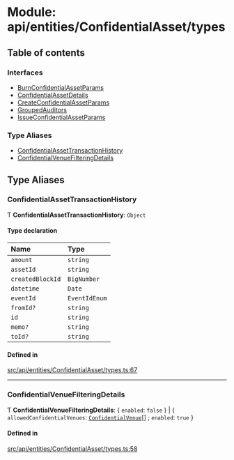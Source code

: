 # Module: api/entities/ConfidentialAsset/types

## Table of contents

### Interfaces

- [BurnConfidentialAssetParams](../wiki/api.entities.ConfidentialAsset.types.BurnConfidentialAssetParams)
- [ConfidentialAssetDetails](../wiki/api.entities.ConfidentialAsset.types.ConfidentialAssetDetails)
- [CreateConfidentialAssetParams](../wiki/api.entities.ConfidentialAsset.types.CreateConfidentialAssetParams)
- [GroupedAuditors](../wiki/api.entities.ConfidentialAsset.types.GroupedAuditors)
- [IssueConfidentialAssetParams](../wiki/api.entities.ConfidentialAsset.types.IssueConfidentialAssetParams)

### Type Aliases

- [ConfidentialAssetTransactionHistory](../wiki/api.entities.ConfidentialAsset.types#confidentialassettransactionhistory)
- [ConfidentialVenueFilteringDetails](../wiki/api.entities.ConfidentialAsset.types#confidentialvenuefilteringdetails)

## Type Aliases

### ConfidentialAssetTransactionHistory

Ƭ **ConfidentialAssetTransactionHistory**: `Object`

#### Type declaration

| Name | Type |
| :------ | :------ |
| `amount` | `string` |
| `assetId` | `string` |
| `createdBlockId` | `BigNumber` |
| `datetime` | `Date` |
| `eventId` | `EventIdEnum` |
| `fromId?` | `string` |
| `id` | `string` |
| `memo?` | `string` |
| `toId?` | `string` |

#### Defined in

[src/api/entities/ConfidentialAsset/types.ts:67](https://github.com/PolymeshAssociation/polymesh-private-sdk/blob/297c67ce/src/api/entities/ConfidentialAsset/types.ts#L67)

___

### ConfidentialVenueFilteringDetails

Ƭ **ConfidentialVenueFilteringDetails**: { `enabled`: ``false``  } \| { `allowedConfidentialVenues`: [`ConfidentialVenue`](../wiki/api.entities.ConfidentialVenue.ConfidentialVenue)[] ; `enabled`: ``true``  }

#### Defined in

[src/api/entities/ConfidentialAsset/types.ts:58](https://github.com/PolymeshAssociation/polymesh-private-sdk/blob/297c67ce/src/api/entities/ConfidentialAsset/types.ts#L58)
